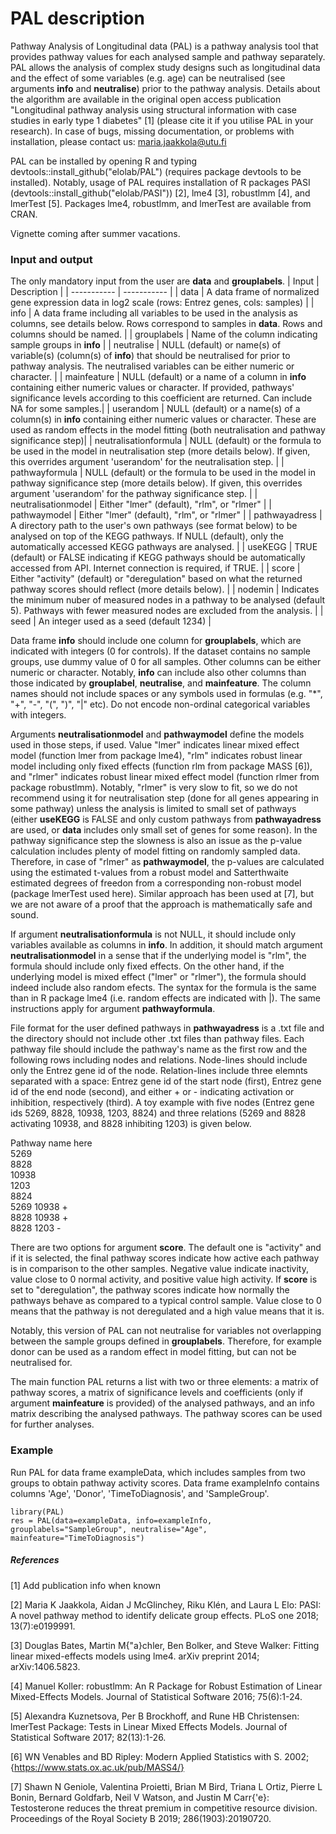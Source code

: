 # PAL description

Pathway Analysis of Longitudinal data (PAL) is a pathway analysis tool that provides pathway values for each analysed sample and pathway separately. PAL allows the analysis of complex study designs such as longitudinal data and the effect of some variables (e.g. age) can be neutralised (see arguments **info** and **neutralise**) prior to the pathway analysis. Details about the algorithm are available in the original open access publication "Longitudinal pathway analysis using structural information with case studies in early type 1 diabetes" [1] (please cite it if you utilise PAL in your research). In case of bugs, missing documentation, or problems with installation, please contact us: maria.jaakkola@utu.fi

PAL can be installed by opening R and typing devtools::install_github("elolab/PAL") (requires package devtools to be installed). Notably, usage of PAL requires installation of R packages PASI (devtools::install_github("elolab/PASI")) [2], lme4 [3], robustlmm [4], and lmerTest [5]. Packages lme4, robustlmm, and lmerTest are available from CRAN.

Vignette coming after summer vacations.

### Input and output

The only mandatory input from the user are **data** and **grouplabels**.
| Input | Description |
| ----------- | ----------- |
| data | A data frame of normalized gene expression data in log2 scale (rows: Entrez genes, cols: samples) |
| info | A data frame including all variables to be used in the analysis as columns, see details below. Rows correspond to samples in **data**. Rows and columns should be named. |
| grouplabels | Name of the column indicating sample groups in **info** |
| neutralise | NULL (default) or name(s) of variable(s) (column(s) of **info**) that should be neutralised for prior to pathway analysis. The neutralised variables can be either numeric or character. |
| mainfeature | NULL (default) or a name of a column in **info** containing either numeric values or character. If provided, pathways' significance levels according to this coefficient are returned. Can include NA for some samples.|
| userandom | NULL (default) or a name(s) of a column(s) in **info** containing either numeric values or character. These are used as random effects in the model fitting (both neutralisation and pathway significance step)|
| neutralisationformula | NULL (default) or the formula to be used in the model in neutralisation step (more details below). If given, this overrides argument 'userandom' for the neutralisation step. |
| pathwayformula | NULL (default) or the formula to be used in the model in pathway significance step (more details below). If given, this overrides argument 'userandom' for the pathway significance step. |
| neutralisationmodel | Either "lmer" (default), "rlm", or "rlmer" |
| pathwaymodel | Either "lmer" (default), "rlm", or "rlmer" |
| pathwayadress | A directory path to the user's own pathways (see format below) to be analysed on top of the KEGG pathways. If NULL (default), only the automatically accessed KEGG pathways are analysed. |
| useKEGG | TRUE (default) or FALSE indicating if KEGG pathways should be automatically accessed from API. Internet connection is required, if TRUE. |
| score | Either "activity" (default) or "deregulation" based on what the returned pathway scores should reflect (more details below). |
| nodemin | Indicates the minimum nuber of measured nodes in a pathway to be analysed (default 5). Pathways with fewer measured nodes are excluded from the analysis. |
| seed | An integer used as a seed (default 1234) |

Data frame **info** should include one column for **grouplabels**, which are indicated with integers (0 for controls). If the dataset contains no sample groups, use dummy value of 0 for all samples. Other columns can be either numeric or character. Notably, **info** can include also other columns than those indicated by **grouplabel**, **neutralise**, and **mainfeature**. The column names should not include spaces or any symbols used in formulas (e.g. "*", "+", "-", "(", ")", "|" etc). Do not encode non-ordinal categorical variables with integers.

Arguments **neutralisationmodel** and **pathwaymodel** define the models used in those steps, if used. Value "lmer" indicates linear mixed effect model (function lmer from package lme4), "rlm" indicates robust linear model including only fixed effects (function rlm from package MASS [6]), and "rlmer" indicates robust linear mixed effect model (function rlmer from package robustlmm). Notably, "rlmer" is very slow to fit, so we do not recommend using it for neutralisation step (done for all genes appearing in some pathway) unless the analysis is limited to small set of pathways (either **useKEGG** is FALSE and only custom pathways from **pathwayadress** are used, or **data** includes only small set of genes for some reason). In the pathway significance step the slowness is also an issue as the p-value calculation includes plenty of model fitting on randomly sampled data. Therefore, in case of "rlmer" as **pathwaymodel**, the p-values are calculated using the estimated t-values from a robust model and Satterthwaite estimated degrees of freedon from a corresponding non-robust model (package lmerTest used here). Similar approach has been used at [7], but we are not aware of a proof that the approach is mathematically safe and sound. 

If argument **neutralisationformula** is not NULL, it should include only variables available as columns in **info**. In addition, it should match argument **neutralisationmodel** in a sense that if the underlying model is "rlm", the formula should include only fixed effects. On the other hand, if the underlying model is mixed effect ("lmer" or "rlmer"), the formula should indeed include also random efects. The syntax for the formula is the same than in R package lme4 (i.e. random effects are indicated with |). The same instructions apply for argument **pathwayformula**.

File format for the user defined pathways in **pathwayadress** is a .txt file and the directory should not include other .txt files than pathway files. Each pathway file should include the pathway's name as the first row and the following rows including nodes and relations. Node-lines should include only the Entrez gene id of the node. Relation-lines include three elemnts separated with a space: Entrez gene id of the start node (first), Entrez gene id of the end node (second), and either + or - indicating activation or inhibition, respectively (third). A toy example with five nodes (Entrez gene ids 5269, 8828, 10938, 1203, 8824) and three relations (5269 and 8828 activating 10938, and 8828 inhibiting 1203) is given below.

Pathway name here  
5269  
8828  
10938  
1203  
8824  
5269 10938 +  
8828 10938 +  
8828 1203 -

There are two options for argument **score**. The default one is "activity" and if it is selected, the final pathway scores indicate how active each pathway is in comparison to the other samples. Negative value indicate inactivity, value close to 0 normal activity, and positive value high activity. If **score** is set to "deregulation", the pathway scores indicate how normally the pathways behave as compared to a typical control sample. Value close to 0 means that the pathway is not deregulated and a high value means that it is.

Notably, this version of PAL can not neutralise for variables not overlapping between the sample groups defined in **grouplabels**. Therefore, for example donor can be used as a random effect in model fitting, but can not be neutralised for.

The main function PAL returns a list with two or three elements: a matrix of pathway scores, a matrix of significance levels and coefficients (only if argument **mainfeature** is provided) of the analysed pathways, and an info matrix describing the analysed pathways. The pathway scores can be used for further analyses.

### Example

Run PAL for data frame exampleData, which includes samples from two groups to obtain pathway activity scores. Data frame exampleInfo contains columns 'Age', 'Donor', 'TimeToDiagnosis', and 'SampleGroup'.

	library(PAL)
	res = PAL(data=exampleData, info=exampleInfo, grouplabels="SampleGroup", neutralise="Age", mainfeature="TimeToDiagnosis")

##### References

[1] Add publication info when known

[2] Maria K Jaakkola, Aidan J McGlinchey, Riku Klén, and Laura L Elo: PASI: A novel pathway method to identify delicate group effects. PLoS one 2018; 13(7):e0199991. 	

[3] Douglas Bates, Martin M{\"a}chler, Ben Bolker, and Steve Walker: Fitting linear mixed-effects models using lme4. arXiv preprint 2014; arXiv:1406.5823.

[4] Manuel Koller: robustlmm: An R Package for Robust Estimation of Linear Mixed-Effects Models. Journal of Statistical Software 2016; 75(6):1-24.

[5] Alexandra Kuznetsova, Per B Brockhoff, and Rune HB Christensen: lmerTest Package: Tests in Linear Mixed Effects Models. Journal of Statistical Software 2017; 82(13):1-26.

[6] WN Venables and BD Ripley: Modern Applied Statistics with S. 2002; {https://www.stats.ox.ac.uk/pub/MASS4/}

[7] Shawn N Geniole, Valentina Proietti, Brian M Bird, Triana L Ortiz, Pierre L Bonin, Bernard Goldfarb, Neil V Watson, and Justin M Carr{\'e}: Testosterone reduces the threat premium in competitive resource division. Proceedings of the Royal Society B 2019; 286(1903):20190720.

